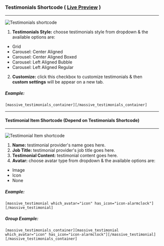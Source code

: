 ### Testimonials Shortcode ( [Live Preview](http://massivedemo.lab.themebucket.net/shortcodes/testimonial/) )
---

![Testimonials shortcode](http://i.imgur.com/XTWtqCO.png)

1. **Testimonials Style:** choose testimonials style from dropdown & the available options are:
  * Grid
  * Carousel: Center Aligned
  * Carousel: Center Aligned Boxed
  * Carousel: Left Aligned Bubble
  * Carousel: Left Aligned Regular
2. **Customize:** click this checkbox to customize testimonials & then **custom settings** will be appear on a new tab.

##### Example:
```
[massive_testimonials_container][/massive_testimonials_container]
```
---
#### Testimonial Item Shortcode (Depend on Testimonials Shortcode)
---

![Testimonial Item shortcode](http://i.imgur.com/ZBVV063.png)

1. **Name:** testimonial provider's name goes here.
2. **Job Title:** testimonial provider's job title goes here.
3. **Testimonial Content:** testimonial content goes here.
4. **Avatar:** choose avatar type from dropdown & the available options are:
  * Image
  * Icon  
  * None

##### Example:
```
[massive_testimonial which_avatar="icon" has_icon="icon-alarmclock"][/massive_testimonial]
```

##### Group Example:
```
[massive_testimonials_container][massive_testimonial which_avatar="icon" has_icon="icon-alarmclock"][/massive_testimonial][/massive_testimonials_container]
```
